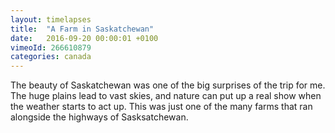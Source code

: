 ```yaml
---
layout: timelapses
title:  "A Farm in Saskatchewan"
date:   2016-09-20 00:00:01 +0100
vimeoId: 266610879
categories: canada
---
```


The beauty of Saskatchewan was one of the big surprises of the trip for me. The huge plains lead to vast skies, and nature can put up a real show when the weather starts to act up. This was just one of the many farms that ran alongside the highways of Sasksatchewan.
